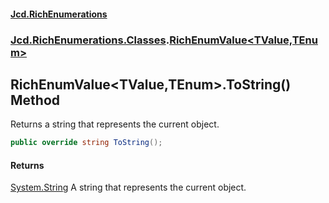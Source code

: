 #### [Jcd.RichEnumerations](index.md 'index')

### [Jcd.RichEnumerations.Classes](Jcd.RichEnumerations.Classes.md 'Jcd.RichEnumerations.Classes').[RichEnumValue&lt;TValue,TEnum&gt;](RichEnumValue_TValue,TEnum_.md 'Jcd.RichEnumerations.Classes.RichEnumValue<TValue,TEnum>')

## RichEnumValue<TValue,TEnum>.ToString() Method

Returns a string that represents the current object.

```csharp
public override string ToString();
```

#### Returns

[System.String](https://docs.microsoft.com/en-us/dotnet/api/System.String 'System.String')
A string that represents the current object.